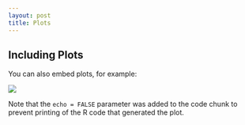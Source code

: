 ```yaml
---
layout: post
title: Plots
---
```




## Including Plots

You can also embed plots, for example:

![](2016-08-12-Amazon-data_files/figure-html/pressure-1.png)<!-- -->

Note that the `echo = FALSE` parameter was added to the code chunk to prevent printing of the R code that generated the plot.
